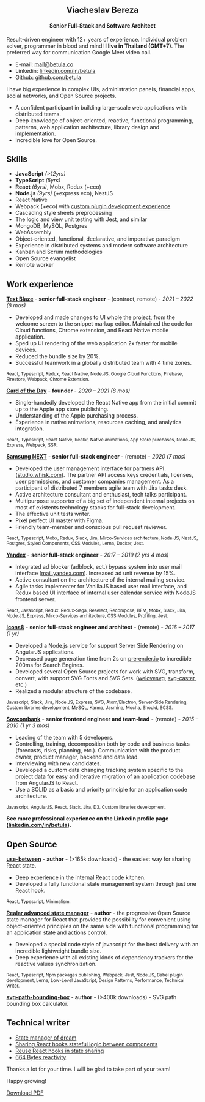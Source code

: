 <div align="center">

## Viacheslav Bereza

#### **Senior Full-Stack** and Software Architect

</div>

Result-driven engineer with 12+ years of experience. Individual problem solver, programmer in blood and mind! **I live in Thailand (GMT+7)**. The preferred way for communication Google Meet video call.

+ E-mail: [mail@betula.co](mailto:mail@betula.co)
+ Linkedin: [linkedin.com/in/betula](http://linkedin.com/in/betula)
+ Github: [github.com/betula](https://github.com/betula)

I have big experience in complex UIs, administration panels, financial apps, social networks, and Open Source projects.

- A confident participant in building large-scale web applications with distributed teams.
- Deep knowledge of object-oriented, reactive, functional programming, patterns, web application architecture, library design and implementation.
- Incredible love for Open Source.

## Skills

- **JavaScript** _(>12yrs)_
- **TypeScript** _(5yrs)_
- **React** _(6yrs)_, Mobx, Redux (+eco)
- **Node.js** _(9yrs)_ (+express eco), NestJS
- React Native
- Webpack (+eco) with [custom plugin development experience](https://github.com/betula/babel-plugin-jsx-wrapper)
- Cascading style sheets preprocessing
- The logic and view unit testing with Jest, and similar
- MongoDB, MySQL, Postgres
- WebAssembly
- Object-oriented, functional, declarative, and imperative paradigm
- Experience in distributed systems and modern software architecture
- Kanban and Scrum methodologies
- Open Source evangelist
- Remote worker


## Work experience

**[Text Blaze](https://blaze.today)** - **senior full-stack engineer** - (contract, remote) - _2021 – 2022 (8 mos)_

- Developed and made changes to UI whole the project, from the welcome screen to the snippet markup editor. Maintained the code for Cloud functions, Chrome extension, and React Native mobile application.
- Sped up UI rendering of the web application 2x faster for mobile devices.
- Reduced the bundle size by 20%.
- Successful teamwork in a globally distributed team with 4 time zones.

<sup>React, Typescript, Redux, React Native, Node.JS, Google Cloud Functions, Firebase, Firestore, Webpack, Chrome Extension.</sup>

**[Card of the Day](http://card-of-the-day.com/get-app)** - **founder** - _2020 – 2021 (8 mos)_

- Single-handedly developed the React Native app from the initial commit up to the Apple app store publishing.
- Understanding of the Apple purchasing process.
- Experience in native animations, resources caching, and analytics integration.

<sup>React, Typescript, React Native, Realar, Native animations, App Store purchases, Node.JS, Express, Webpack, SSR.</sup>

**[Samsung NEXT](https://www.samsungnext.com/)** - **senior full-stack engineer** - (remote) - _2020 (7 mos)_

- Developed the user management interface for partners API. ([studio.whisk.com](https://studio.whisk.com)). The partner API access keys credentials, licenses, user permissions, and customer companies management. As a participant of distributed 7 members agile team with Jira tasks desk.
- Active architecture consultant and enthusiast, tech talks participant.
- Multipurpose supporter of a big set of independent internal projects on most of existents technology stacks for full-stack development.
- The effective unit tests writer.
- Pixel perfect UI master with Figma.
- Friendly team-member and conscious pull request reviewer.

<sup>React, Typescript, Mobx, Redux, Slack, Jira, Mirco-Services architecture, Node.JS, NestJS, Postgres, Styled Components, CSS Modules, Lerna, Docker, Jest.</sup>

**[Yandex](https://yandex.com/)** - **senior full-stack engineer** - _2017 – 2019 (2 yrs 4 mos)_

- Integrated ad blocker (adblock, ect.)  bypass system into user mail interface ([mail.yandex.com](https://mail.yandex.com/)). Increased ad unit revenue by 15%.
- Active consultant on the architecture of the internal mailing service.
- Agile tasks implementer for VanillaJS based user mail interface, and Redux based UI interface of internal user calendar service with NodeJS frontend server.

<sup>React, Javascript, Redux, Redux-Saga, Reselect, Recompose, BEM, Mobx, Slack, Jira, Node.JS, Express, Mirco-Services architecture, CSS Modules, Profiling, Jest.</sup>

**[Icons8](https://icons8.com)** - **senior full-stack engineer and architect** - (remote) - _2016 – 2017 (1 yr)_

- Developed a Node.js service for support Server Side Rendering on AngularJS applications.
- Decreased page generation time from 2s on [prerender.io](https://prerender.io) to incredible 200ms for Search Engines.
- Developed several Open Source projects for work with SVG, transform, convert, with support SVG Fonts and SVG Sets. ([welovesvg](https://icons8.com/welovesvg), [svg-caster](https://github.com/icons8/svg-caster), etc.)
- Realized a modular structure of the codebase.

<sup>Javascript, Slack, Jira, Node.JS, Express, SVG, Atom/Electron, Server-Side Rendering, Custom libraries development, MySQL, Karma, Jasmine, Mocha, Should, SCSS.</sup>

**[Sovcombank](https://sovcombank.com/en/about/info)** - **senior frontend engineer and team-lead** - (remote) - _2015 – 2016 (1 yr 3 mos)_

- Leading of the team with 5 developers.
- Controlling, training, decomposition both by code and business tasks (forecasts, risks, planning, etc.). Communication with the product owner, product manager, backend and data lead.
- Interviewing with new candidates.
- Developed a custom data changing tracking system specific to the project data for easy and iterative migration of an application codebase from AngularJS to React.
- Use a SOLID as a basic and priority principle for an application code architecture.

<sup>Javascript, AngularJS, React, Slack, Jira, D3, Custom libraries development.</sup>


**See more professional experience on the Linkedin profile page ([linkedin.com/in/betula](http://linkedin.com/in/betula)).**


## Open Source

**[use-between](https://github.com/betula/use-between)** - **author** - (>165k downloads) - the easiest way for sharing React state.

- Deep experience in the internal React code kitchen.
- Developed a fully functional state management system through just one React hook.

<sup>React, Typescript, Minimalism.</sup>

**[Realar advanced state manager](https://github.com/betula/realar)** - **author** - the progressive Open Source state manager for React that provides the possibility for convenient using object-oriented principles on the same side with functional programming for an application state and actions control.

- Developed a special code style of javascript for the best delivery with an incredible lightweight bundle size.
- Deep experience with all existing kinds of dependency trackers for the reactive values synchronization.

<sup>React, Typescript, Npm packages publishing, Webpack, Jest, Node.JS, Babel plugin development, Lerna, Low-Level JavaScript, Design Patterns, Performance, Technical writer.</sup>

**[svg-path-bounding-box](https://www.npmjs.com/package/svg-path-bounding-box)** - **author** - (>400k downloads) - SVG path bounding box calculator.

## Technical writer

+ [State manager of dream](https://dev.to/betula/state-manager-of-dream-98i)
+ [Sharing React hooks stateful logic between components](https://dev.to/betula/sharing-react-hooks-stateful-logic-between-components-1g3o)
+ [Reuse React hooks in state sharing](https://dev.to/betula/reuse-react-hooks-in-state-sharing-1ell)
+ [664 Bytes reactivity](https://dev.to/betula/reactive-box-1hm5)

Thanks a lot for your time. I will be glad to take part of your team!

Happy growing!

[Download PDF](https://github.com/betula/resume/raw/master/Viacheslav_Bereza_resume.pdf)
